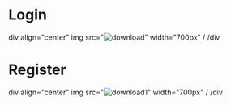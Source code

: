 # Login

div align="center"
img src="![download](https://user-images.githubusercontent.com/86080912/169937663-89124e89-6232-4f78-a031-31ad6fc4acb9.png)" width="700px" /
/div

# Register

div align="center"
img src="![download1](https://user-images.githubusercontent.com/86080912/169937807-3363432b-4399-42f4-9221-02eee2ddc5ea.png)" width="700px" /
/div
